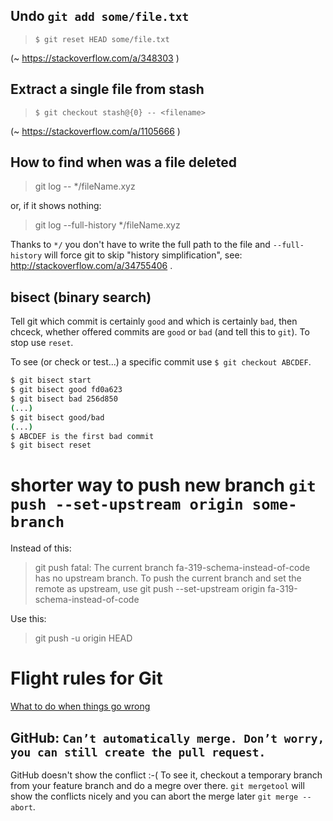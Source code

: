 ## Undo `git add some/file.txt`

>     $ git reset HEAD some/file.txt

(~ https://stackoverflow.com/a/348303 )

## Extract a single file from stash

>     $ git checkout stash@{0} -- <filename>

(~ https://stackoverflow.com/a/1105666 )

## How to find when was a file deleted

> git log -- */fileName.xyz

or, if it shows nothing: 

> git log --full-history */fileName.xyz

Thanks to `*/` you don't have to write the full path to the file and `--full-history` will force git to skip "history simplification", see: http://stackoverflow.com/a/34755406 .

## bisect (binary search)

Tell git which commit is certainly `good` and which is certainly `bad`, then chceck, whether offered commits are `good` or `bad` (and tell this to `git`). To stop use `reset`.

To see (or check or test...) a specific commit use `$ git checkout ABCDEF`.

~~~ bash
$ git bisect start
$ git bisect good fd0a623
$ git bisect bad 256d850
(...)
$ git bisect good/bad
(...)
$ ABCDEF is the first bad commit
$ git bisect reset
~~~

# shorter way to push new branch `git push --set-upstream origin some-branch`

Instead of this:

> git push 
> fatal: The current branch fa-319-schema-instead-of-code has no upstream branch.
> To push the current branch and set the remote as upstream, use
>   git push --set-upstream origin fa-319-schema-instead-of-code
    
Use this:    

> git push -u origin HEAD    

# Flight rules for Git 
[What to do when things go wrong](https://github.com/k88hudson/git-flight-rules)

## GitHub: `Can’t automatically merge. Don’t worry, you can still create the pull request.`

GitHub doesn't show the conflict :-( To see it, checkout a temporary branch from your feature branch and do a megre over there. `git mergetool` will show the conflicts nicely and you can abort the merge later `git merge --abort`.

